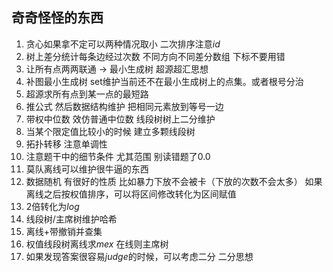## 奇奇怪怪的东西

1. 贪心如果拿不定可以两种情况取小 二次排序注意$id$
2. 树上差分统计每条边经过次数 不同方向不同差分数组 下标不要用错
3. 让所有点两两联通 $\rightarrow$ 最小生成树 超源超汇思想
4. 补图最小生成树  set维护当前还不在最小生成树上的点集。或者根号分治
5. 超源求所有点到某一点的最短路
6. 推公式 然后数据结构维护 把相同元素放到等号一边
7. 带权中位数 效仿普通中位数 线段树树上二分维护
8. 当某个限定值比较小的时候 建立多颗线段树
9. 拓扑转移 注意单调性
10. 注意题干中的细节条件 尤其范围 别读错题了0.0
11. 莫队离线可以维护很牛逼的东西
12. 数据随机 有很好的性质 比如暴力下放不会被卡（下放的次数不会太多） 如果离线之后按权值排序，可以将区间修改转化为区间赋值
13. $2$倍转化为$log$
14. 线段树/主席树维护哈希
15. 离线+带撤销并查集
16. 权值线段树离线求$mex$ 在线则主席树
17. 如果发现答案很容易$judge$的时候，可以考虑二分 二分思想